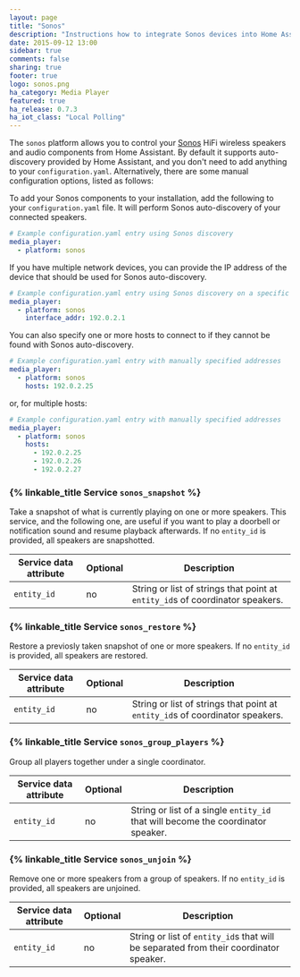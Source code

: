 ```yaml
---
layout: page
title: "Sonos"
description: "Instructions how to integrate Sonos devices into Home Assistant."
date: 2015-09-12 13:00
sidebar: true
comments: false
sharing: true
footer: true
logo: sonos.png
ha_category: Media Player
featured: true
ha_release: 0.7.3
ha_iot_class: "Local Polling"
---
```


The `sonos` platform allows you to control your [Sonos](http://www.sonos.com) HiFi wireless speakers and audio components from Home Assistant. By default it supports auto-discovery provided by Home Assistant, and you don't need to add anything to your `configuration.yaml`. Alternatively, there are some manual configuration options, listed as follows:

To add your Sonos components to your installation, add the following to your `configuration.yaml` file.  It will perform Sonos auto-discovery of your connected speakers.

```yaml
# Example configuration.yaml entry using Sonos discovery
media_player:
  - platform: sonos
```

If you have multiple network devices, you can provide the IP address of the device that should be used for Sonos auto-discovery.

```yaml
# Example configuration.yaml entry using Sonos discovery on a specific interface
media_player:
  - platform: sonos
    interface_addr: 192.0.2.1
```

You can also specify one or more hosts to connect to if they cannot be found with Sonos auto-discovery.

```yaml
# Example configuration.yaml entry with manually specified addresses
media_player:
  - platform: sonos
    hosts: 192.0.2.25
```

or, for multiple hosts:

```yaml
# Example configuration.yaml entry with manually specified addresses
media_player:
  - platform: sonos
    hosts:
      - 192.0.2.25
      - 192.0.2.26
      - 192.0.2.27
```

### {% linkable_title Service `sonos_snapshot` %}

Take a snapshot of what is currently playing on one or more speakers. This service, and the following one, are useful if you want to play a doorbell or notification sound and resume playback afterwards. If no `entity_id` is provided, all speakers are snapshotted.

| Service data attribute | Optional | Description |
| ---------------------- | -------- | ----------- |
| `entity_id` | no | String or list of strings that point at `entity_id`s of coordinator speakers.

### {% linkable_title Service `sonos_restore` %}

Restore a previosly taken snapshot of one or more speakers. If no `entity_id` is provided, all speakers are restored.

| Service data attribute | Optional | Description |
| ---------------------- | -------- | ----------- |
| `entity_id` | no | String or list of strings that point at `entity_id`s of coordinator speakers.

### {% linkable_title Service `sonos_group_players` %}

Group all players together under a single coordinator.

| Service data attribute | Optional | Description |
| ---------------------- | -------- | ----------- |
| `entity_id` | no | String or list of a single `entity_id` that will become the coordinator speaker.

### {% linkable_title Service `sonos_unjoin` %}

Remove one or more speakers from a group of speakers. If no `entity_id` is provided, all speakers are unjoined.

| Service data attribute | Optional | Description |
| ---------------------- | -------- | ----------- |
| `entity_id` | no | String or list of `entity_id`s that will be separated from their coordinator speaker.

